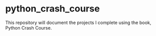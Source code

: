 # python_crash_course
This repository will document the projects I complete using the book, Python Crash Course.
